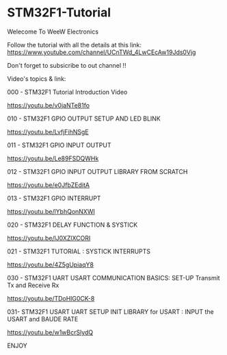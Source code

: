 # STM32F1-Tutorial

Welecome To WeeW Electronics

Follow the tutorial with all the details at this link: https://www.youtube.com/channel/UCnTWd_4LwCEcAw19Jds0Vjg

Don't forget to subsicribe to out channel !! 

Video's topics & link:

000 - STM32F1 Tutorial Introduction Video

https://youtu.be/v0jaNTe81fo


010 - STM32F1 GPIO OUTPUT SETUP AND LED BLINK

https://youtu.be/LvfjFihNSgE


011 - STM32F1 GPIO INPUT OUTPUT


https://youtu.be/Le89FSDQWHk


012 -  STM32F1 GPIO INPUT OUTPUT LIBRARY FROM SCRATCH


https://youtu.be/e0JfbZEditA


013 - STM32F1 GPIO INTERRUPT


https://youtu.be/lYbhQonNXWI


020 - STM32F1 DELAY FUNCTION & SYSTICK


https://youtu.be/lJ0XZlXCORI


021 - STM32F1 TUTORIAL : SYSTICK INTERRUPTS


https://youtu.be/4Z5gUpiaqY8


030 - STM32F1 UART USART COMMUNICATION BASICS: SET-UP Transmit Tx and Receive Rx


https://youtu.be/TDoHlG0CK-8


031- STM32F1 USART UART SETUP INIT LIBRARY for USART : INPUT the USART  and BAUDE RATE


https://youtu.be/w1wBcrSlydQ


ENJOY 
